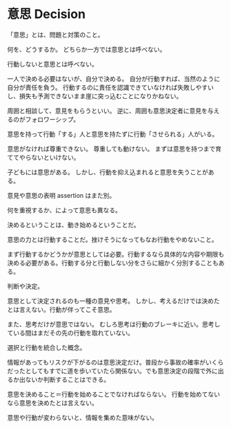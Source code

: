 # 意思 Decision

「意思」とは、問題と対策のこと。

何を、どうするか。
どちらか一方では意思とは呼べない。

行動しないと意思とは呼べない。

一人で決める必要はないが、自分で決める。
自分が行動すれば、当然のように自分が責任を負う。
行動するのに責任を認識できていなければ失敗しやすいし、損失も予測できないまま崖に突っ込むことになりかねない。

周囲と相談して、意見をもらうといい。
逆に、周囲も意思決定者に意見を与えるのがフォロワーシップ。

意思を持って行動「する」人と意思を持たずに行動「させられる」人がいる。

意思がなければ尊重できない。
尊重しても動けない。
まずは意思を持つまで育ててやらないといけない。

子どもには意思がある。
しかし、行動を抑え込まれると意思を失うことがある。

意見や意思の表明 assertion はまた別。

何を重視するか、によって意思も異なる。

決めるということは、動き始めるということだ。

意思の力とは行動することだ。挫けそうになってもなお行動をやめないこと。

まず行動するかどうかが意思としては必要。行動するなら具体的な内容や期限も決める必要がある。行動する分と行動しない分をさらに細かく分別することもある。

判断や決定。

意思として決定されるのも一種の意見や思考。
しかし、考えるだけでは決めたとは言えない。行動が伴ってこそ意思。

また、思考だけが意思ではない。
むしろ思考は行動のブレーキに近い。思考している間はまだその先の行動を取れていない。

選択と行動を統合した概念。

情報があってもリスクが下がるのは意思決定だけ。普段から事故の確率がいくらだったとしてもすでに道を歩いていたら関係ない。でも意思決定の段階で外に出るか出ないか判断することはできる。

意思を決めること＝行動を始めることでなければならない。
行動を始めてないなら意思を決めたとは言えない。

意思や行動が変わらないと、情報を集めた意味がない。
